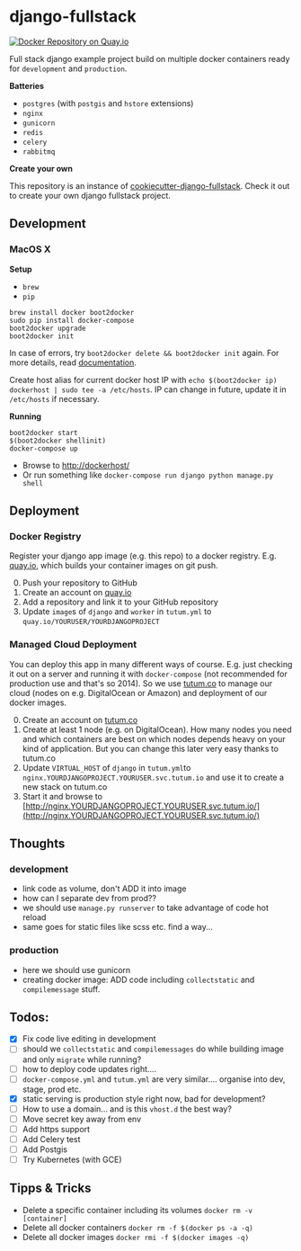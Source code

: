 # django-fullstack

[![Docker Repository on Quay.io](https://quay.io/repository/sspross/django-fullstack/status "Docker Repository on Quay.io")](https://quay.io/repository/sspross/django-fullstack)

Full stack django example project build on multiple docker containers ready for `development` and `production`.

**Batteries**

- `postgres` (with `postgis` and `hstore` extensions)
- `nginx` 
- `gunicorn` 
- `redis` 
- `celery`
- `rabbitmq`

**Create your own**

This repository is an instance of [cookiecutter-django-fullstack](https://github.com/sspross/cookiecutter-django-fullstack). Check it out to create your own django fullstack project.

## Development

### MacOS X

**Setup**

- `brew`
- `pip`

```
brew install docker boot2docker
sudo pip install docker-compose
boot2docker upgrade
boot2docker init
```

In case of errors, try `boot2docker delete && boot2docker init` again.
For more details, read [documentation](https://docs.docker.com/installation/mac/).

Create host alias for current docker host IP with `echo $(boot2docker ip) dockerhost | sudo tee -a /etc/hosts`.
IP can change in future, update it in `/etc/hosts` if necessary.

**Running**

```
boot2docker start
$(boot2docker shellinit)
docker-compose up
```

- Browse to [http://dockerhost/](http://dockerhost/)
- Or run something like `docker-compose run django python manage.py shell`

## Deployment

### Docker Registry

Register your django app image (e.g. this repo) to a docker registry. E.g. [quay.io](https://quay.io/), which builds your container images on git push.

0. Push your repository to GitHub
0. Create an account on [quay.io](https://quay.io/)
0. Add a repository and link it to your GitHub repository
0. Update `image`s of `django` and `worker` in `tutum.yml` to `quay.io/YOURUSER/YOURDJANGOPROJECT`  

### Managed Cloud Deployment

You can deploy this app in many different ways of course. E.g. just checking it out on a server and running it with `docker-compose` (not recommended for production use and that's so 2014). So we use [tutum.co](https://www.tutum.co/) to manage our cloud (nodes on e.g. DigitalOcean or Amazon) and deployment of our docker images. 

0. Create an account on [tutum.co](https://www.tutum.co/)
0. Create at least 1 node (e.g. on DigitalOcean). How many nodes you need and which containers are best on which nodes depends heavy on your kind of application. But you can change this later very easy thanks to tutum.co
0. Update `VIRTUAL_HOST` of `django` in `tutum.yml`to `nginx.YOURDJANGOPROJECT.YOURUSER.svc.tutum.io` and use it to create a new stack on tutum.co
0. Start it and browse to [http://nginx.YOURDJANGOPROJECT.YOURUSER.svc.tutum.io/](http://nginx.YOURDJANGOPROJECT.YOURUSER.svc.tutum.io/)

## Thoughts

### development

- link code as volume, don't ADD it into image
- how can I separate dev from prod??
- we should use `manage.py runserver` to take advantage of code hot reload
- same goes for static files like scss etc. find a way...

### production

- here we should use gunicorn
- creating docker image: ADD code including `collectstatic` and `compilemessage` stuff.

## Todos:

- [x] Fix code live editing in development
- [ ] should we `collectstatic` and `compilemessages` do while building image and only `migrate` while running?
- [ ] how to deploy code updates right....
- [ ] `docker-compose.yml` and `tutum.yml` are very similar.... organise into dev, stage, prod etc.
- [x] static serving is production style right now, bad for development?
- [ ] How to use a domain... and is this `vhost.d` the best way?
- [ ] Move secret key away from env
- [ ] Add https support
- [ ] Add Celery test
- [ ] Add Postgis
- [ ] Try Kubernetes (with GCE)

## Tipps & Tricks

- Delete a specific container including its volumes `docker rm -v [container]`
- Delete all docker containers `docker rm -f $(docker ps -a -q)`
- Delete all docker images `docker rmi -f $(docker images -q)`


